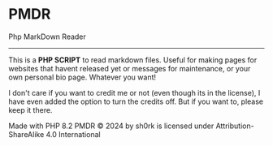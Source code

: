 # PMDR
Php MarkDown Reader
***

This is a **PHP SCRIPT** to read markdown files. Useful for making pages for websites that havent released yet or messages for maintenance, or your own personal bio page. Whatever you want!

I don't care if you want to credit me or not (even though its in the license), I have even added the option to turn the credits off. But if you want to, please keep it there.

Made with PHP 8.2
 PMDR © 2024 by sh0rk is licensed under Attribution-ShareAlike 4.0 International 
